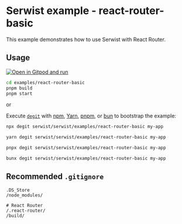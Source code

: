# Serwist example - react-router-basic

This example demonstrates how to use Serwist with React Router.

## Usage

[![Open in Gitpod and run](https://img.shields.io/badge/Open%20In-Gitpod.io-%231966D2?style=for-the-badge&logo=gitpod)](https://gitpod.io/#https://github.com/serwist/serwist/)

```bash
cd examples/react-router-basic
pnpm build
pnpm start
```

or

Execute [`degit`](https://github.com/Rich-Harris/degit) with [npm](https://docs.npmjs.com/cli/init), [Yarn](https://yarnpkg.com/lang/en/docs/cli/create/), [pnpm](https://pnpm.io), or [bun](https://bun.sh) to bootstrap the example:

```bash
npx degit serwist/serwist/examples/react-router-basic my-app
```

```bash
yarn degit serwist/serwist/examples/react-router-basic my-app
```

```bash
pnpx degit serwist/serwist/examples/react-router-basic my-app
```

```bash
bunx degit serwist/serwist/examples/react-router-basic my-app
```

## Recommended `.gitignore`

```gitignore
.DS_Store
/node_modules/

# React Router
/.react-router/
/build/
```
